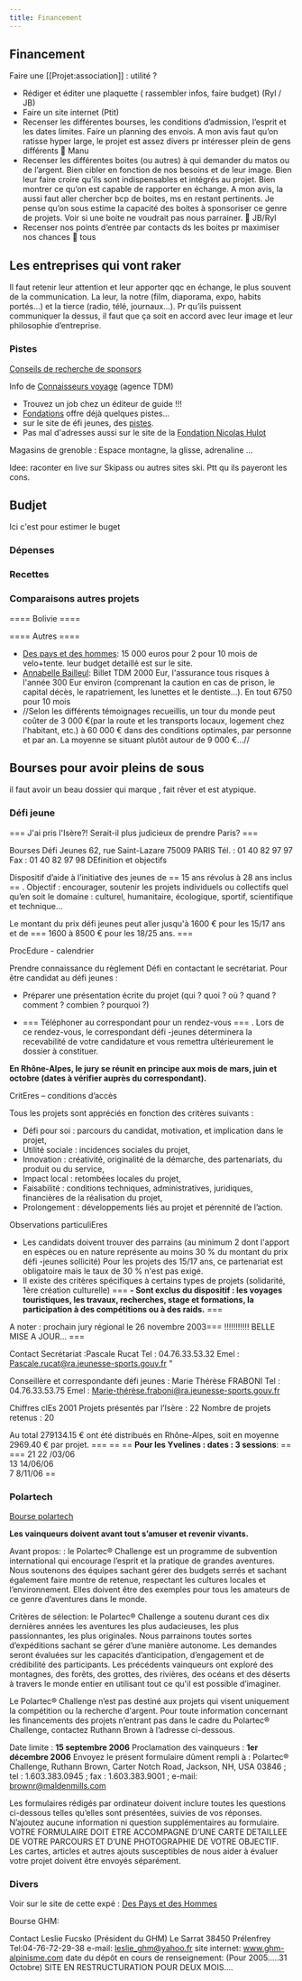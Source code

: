```yaml
---
title: Financement
---
```


## Financement 
 Faire une [[Projet:association]] : utilité ?
  * Rédiger et éditer une plaquette ( rassembler infos, faire budget) (Ryl / JB)
  * Faire un site internet (Ptit)
  * Recenser les différentes bourses, les conditions d’admission, l’esprit et les dates limites. Faire un planning des envois. A mon avis faut qu’on ratisse hyper large, le projet est assez divers pr intéresser plein de gens différents  Manu
  * Recenser les différentes boites (ou autres) à qui demander du matos ou de l’argent. Bien cibler en fonction de nos besoins et de leur image. Bien leur faire croire qu’ils sont indispensables et intégrés au projet. Bien montrer ce qu’on est capable de rapporter en échange. A mon avis, la aussi faut aller chercher bcp de boites, ms en restant pertinents. Je pense qu’on sous estime la capacité des boites à sponsoriser ce genre de projets. Voir si une boite ne voudrait pas nous parrainer.   JB/Ryl
  * Recenser nos points d’entrée par contacts ds les boites pr maximiser nos chances  tous
## Les entreprises qui vont raker 
Il faut retenir leur attention et leur apporter qqc en échange, le plus souvent de la communication. La leur, la notre (film, diaporama, expo, habits portés…) et la tierce (radio, télé, journaux…). Pr qu’ils puissent communiquer la dessus, il faut que ça soit en accord avec leur image et leur philosophie d’entreprise.

### Pistes 
[Conseils de recherche de sponsors](http://www.participez.com/dossier.php?id=3)

Info de [Connaisseurs voyage](http://www.connaisseursvoyage.fr/tour-du-monde-conseil.htm) (agence TDM) 
  * Trouvez un job chez un éditeur de guide !!!
  * [Fondations](http://www.fondations.com/) offre déjà quelques pistes...
  * sur le site de éfi jeunes, des [pistes](http://www.defijeunes.fr/projet/pistes/autpiste.htm).
  * Pas mal d'adresses aussi sur le site de la [Fondation Nicolas Hulot](http://www.fnh.org/)

Magasins de grenoble : Espace montagne, la glisse, adrenaline ...

Idee: raconter en live sur Skipass ou autres sites ski. Ptt qu ils payeront les cons.
## Budjet 
Ici c'est pour estimer le buget

### Dépenses 

### Recettes 

### Comparaisons autres projets 
==== Bolivie ====

==== Autres ====
  * [Des pays et des hommes](http://despays.free.fr/financement.php): 15 000 euros pour 2 pour 10 mois de velo+tente. leur budget detaillé est sur le site.
  * [Annabelle Bailleul](http://annabelle.bailleul.free.fr/): Billet TDM 2000 Eur, l'assurance tous risques à l'année 300 Eur environ (comprenant la caution en cas de prison, le capital décès, le rapatriement, les lunettes et le dentiste...). En tout  6750 pour 10 mois
   * //Selon les différents témoignages recueillis, un tour du monde peut coûter de 3 000 €(par la route et les transports locaux, logement chez l'habitant, etc.) à 60 000 € dans des conditions optimales, par personne et par an. La moyenne se situant plutôt autour de 9 000 €…//


## Bourses pour avoir pleins de sous 
il faut avoir un beau dossier qui marque , fait rêver et est atypique.

### Défi jeune 

=== J'ai pris l'Isère?! Serait-il plus judicieux de prendre Paris? ===


Bourses Défi Jeunes 62, rue Saint-Lazare 75009 PARIS
Tél. : 01 40 82 97 97 Fax : 01 40 82 97 98
DEfinition et objectifs

Dispositif d’aide à l’initiative des jeunes de == 15 ans révolus à 28 ans inclus ==
.
Objectif : encourager, soutenir les projets individuels ou collectifs quel qu’en soit le domaine : culturel, humanitaire, écologique, sportif, scientifique et technique…

Le montant du prix défi jeunes peut aller jusqu'à 1600 € pour les 15/17 ans et de === 1600 à 8500 € pour les 18/25 ans. ===

ProcEdure - calendrier

Prendre connaissance du règlement Défi en contactant le secrétariat.
Pour être candidat au défi jeunes :
- Préparer une présentation écrite du projet (qui ? quoi ? où ? quand ? comment ? combien ? pourquoi ?) 

- === Téléphoner au correspondant pour un rendez-vous ===
. Lors de ce rendez-vous, le correspondant défi -jeunes déterminera la recevabilité de votre candidature et vous remettra ultérieurement le dossier à constituer.

**En Rhône-Alpes, le jury se réunit en principe aux mois de mars, juin et octobre (dates à vérifier auprès du correspondant).**

CritEres – conditions d’accès

Tous les projets sont appréciés en fonction des critères suivants :
- Défi pour soi : parcours du candidat, motivation, et implication dans le projet,
- Utilité sociale : incidences sociales du projet,
- Innovation : créativité, originalité de la démarche, des partenariats, du produit ou du service,
- Impact local : retombées locales du projet,
- Faisabilité : conditions techniques, administratives, juridiques, financières de la réalisation du projet,
- Prolongement : développements liés au projet et pérennité de l’action.


Observations particuliEres

- Les candidats doivent trouver des parrains (au minimum 2 dont l'apport en espèces ou en nature représente au moins 30 % du montant du prix défi -jeunes sollicité)
Pour les projets des 15/17 ans, ce partenariat est obligatoire mais le taux de 30 % n'est pas exigé.
- Il existe des critères spécifiques à certains types de projets (solidarité, 1ère création culturelle)
=== **- Sont exclus du dispositif : les voyages touristiques, les travaux, recherches, stage et formations, la participation à des compétitions ou à des raids.** ===

A noter : prochain jury régional le 26 novembre 2003=== !!!!!!!!!!! BELLE MISE A JOUR... ===



Contact
Secrétariat :Pascale Rucat 
Tel : 04.76.33.53.32
Emel : Pascale.rucat@ra.jeunesse-sports.gouv.fr " 


Conseillère et correspondante défi jeunes : Marie Thérèse FRABONI
Tel : 04.76.33.53.75 
Emel : Marie-thérèse.fraboni@ra.jeunesse-sports.gouv.fr


Chiffres clEs 2001
Projets présentés par l’Isère : 22
Nombre de projets retenus : 20

Au total 279134.15 € ont été distribués en Rhône-Alpes, soit en moyenne 2969.40 € par projet.
=== == == 
**Pour les Yvelines : dates : 3 sessions**: == ===
21 22 /03/06                                   
13 14/06/06                                           
7 8/11/06 ==


### Polartech 
[Bourse polartech](http://www.polartec.com/pulse/apply.php?applylanguage=326)

**Les vainqueurs doivent avant tout s’amuser et revenir vivants.**

Avant propos: : le Polartec® Challenge est un programme de subvention international qui encourage l’esprit et la pratique de grandes aventures. Nous soutenons des équipes sachant gérer des budgets serrés et sachant également faire montre de retenue, respectant les cultures locales et l’environnement. Elles doivent être des exemples pour tous les amateurs de ce genre d’aventures dans le monde.

Critères de sélection: le Polartec® Challenge a soutenu durant ces dix dernières années les aventures les plus audacieuses, les plus passionnantes, les plus originales. Nous parrainons toutes sortes d’expéditions sachant se gérer d’une manière autonome. Les demandes seront évaluées sur les capacités d’anticipation, d’engagement et de crédibilité des participants. Les précédents vainqueurs ont exploré des montagnes, des forêts, des grottes, des rivières, des océans et des déserts à travers le monde entier en utilisant tout ce qu'il est possible d’imaginer.

Le Polartec® Challenge n’est pas destiné aux projets qui visent uniquement la compétition ou la recherche d'argent. Pour toute information concernant les financements des projets n’entrant pas dans le cadre du Polartec® Challenge, contactez Ruthann Brown à l’adresse ci-dessous.

Date limite : **15 septembre 2006**
Proclamation des vainqueurs : **1er décembre 2006**
Envoyez le présent formulaire dûment rempli à : Polartec® Challenge, Ruthann Brown, Carter Notch Road, Jackson, NH, USA 03846 ; tel : 1.603.383.0945 ; fax : 1.603.383.9001 ; e-mail: brownr@maldenmills.com

Les formulaires rédigés par ordinateur doivent inclure toutes les questions ci-dessous telles qu’elles sont présentées, suivies de vos réponses. N’ajoutez aucune information ni question supplémentaires au formulaire. VOTRE FORMULAIRE DOIT ETRE ACCOMPAGNE D’UNE CARTE DETAILLEE DE VOTRE PARCOURS ET D’UNE PHOTOGRAPHIE DE VOTRE OBJECTIF. Les cartes, articles et autres ajouts susceptibles de nous aider à évaluer votre projet doivent être envoyés séparément. 




### Divers
Voir sur le site de cette expé : [Des Pays et des Hommes](http://despays.free.fr/partenaires.php)


Bourse GHM:

Contact Leslie Fucsko (Président du GHM)
Le Sarrat
38450 Prélenfrey
Tel:04-76-72-29-38
e-mail: leslie_ghm@yahoo.fr
site internet: www.ghm-alpinisme.com
date du dépôt en cours de renseignement: (Pour 2005.....31 Octobre)
SITE EN RESTRUCTURATION POUR DEUX MOIS....

